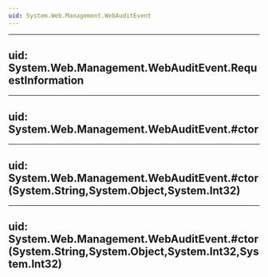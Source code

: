```yaml
---
uid: System.Web.Management.WebAuditEvent
---
```


---
uid: System.Web.Management.WebAuditEvent.RequestInformation
---

---
uid: System.Web.Management.WebAuditEvent.#ctor
---

---
uid: System.Web.Management.WebAuditEvent.#ctor(System.String,System.Object,System.Int32)
---

---
uid: System.Web.Management.WebAuditEvent.#ctor(System.String,System.Object,System.Int32,System.Int32)
---
